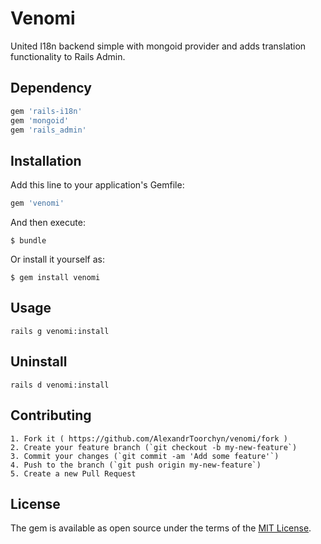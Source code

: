 # Venomi

United I18n backend simple with mongoid provider and adds translation functionality to Rails Admin.

## Dependency

```ruby
gem 'rails-i18n'
gem 'mongoid'
gem 'rails_admin'
```

## Installation

Add this line to your application's Gemfile:

```ruby
gem 'venomi'
```

And then execute:

    $ bundle

Or install it yourself as:

    $ gem install venomi

## Usage

    rails g venomi:install

## Uninstall

    rails d venomi:install

## Contributing

    1. Fork it ( https://github.com/AlexandrToorchyn/venomi/fork )
    2. Create your feature branch (`git checkout -b my-new-feature`)
    3. Commit your changes (`git commit -am 'Add some feature'`)
    4. Push to the branch (`git push origin my-new-feature`)
    5. Create a new Pull Request

## License

The gem is available as open source under the terms of the [MIT License](http://opensource.org/licenses/MIT).
